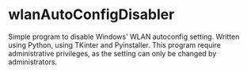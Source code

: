 # wlanAutoConfigDisabler
Simple program to disable Windows' WLAN autoconfig setting.
Written using Python, using TKinter and Pyinstaller.
This program require administrative privileges, as the setting can only be changed by administrators.
